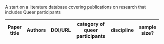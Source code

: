 A start on a literature database covering publications on research that includes Queer participants

| Paper title   | Authors       | DOI/URL  | category of queer participants |  discipline | sample size?|
| ------------- |---------------|----------|--------------------------------|-------------|-------------|
